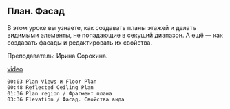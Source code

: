 ## План. Фасад

В этом уроке вы узнаете, как создавать планы этажей и делать видимыми элементы, не попадающие в секущий диапазон. А ещё — как создавать фасады и редактировать их свойства.

Преподаватель: Ирина Сорокина.

[video](https://player.softculture.cc/embed/online/RVT/RVT_42.17.02_L5-15_Theory_Plan_Elevation)

``` chapters
00:03 Plan Views и Floor Plan
00:48 Reflected Ceiling Plan 
01:36 Plan region / Фрагмент плана
03:36 Elevation / Фасад. Свойства вида
```
